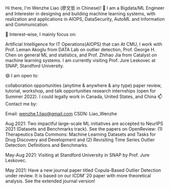 Hi there, I'm Wenzhe Liao (廖文哲 in Chinese)! 👋
I am a Bigdata/ML Engineer and Interester in designing and building machine learning systems, with realization and applications in AIOPS, DataSecurity, AutoML and Information and Communication.

🔭 Interest-wise, I mainly focus on:

Artificial Intelligence for IT Operations(AIOPS) that can 
At CMU, I work with Prof. Leman Akoglu from DATA Lab on outlier detection, Prof. George H. Chen on general ML and statistics, and Prof. Zhihao Jia from Catalyst on machine learning systems. I am currently visiting Prof. Jure Leskovec at SNAP, Standford University.

😄 I am open to:

collaboration opportunities (anytime & anywhere & any type)
paper review, tutorial, workshop, and talk opportunities
research internships (open for Summer 2022). I could legally work in Canada, United States, and China
📫 Contact me by:

Email: wenzhe.1.liao@gmail.com
CSDN: Liao_Wenzhe

Aug 2021: Two impactful large-scale ML initiatives are accepted to NeurIPS 2021 (Datasets and Benchmarks track). See the papers on OpenReview: (1) Therapeutics Data Commons: Machine Learning Datasets and Tasks for Drug Discovery and Development and (2) Revisiting Time Series Outlier Detection: Definitions and Benchmarks.

May-Aug 2021: Visiting at Standford University in SNAP by Prof. Jure Leskovec.

May 2021: Have a new journal paper titled Copula-Based Outlier Detection under review. It is based on our ICDM’ 20 paper with more theoretical analysis. See the extended journal version!
